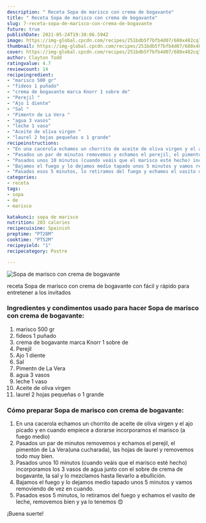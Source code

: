 ```yaml
---
description: " Receta Sopa de marisco con crema de bogavante"
title: " Receta Sopa de marisco con crema de bogavante"
slug: 7-receta-sopa-de-marisco-con-crema-de-bogavante
future: true
publishDate: 2021-05-24T19:38:06.594Z
image: https://img-global.cpcdn.com/recipes/251bdb5f7bfb4d07/680x482cq70/sopa-de-marisco-con-crema-de-bogavante-foto-principal.jpg
thumbnail: https://img-global.cpcdn.com/recipes/251bdb5f7bfb4d07/680x482cq70/sopa-de-marisco-con-crema-de-bogavante-foto-principal.jpg
cover: https://img-global.cpcdn.com/recipes/251bdb5f7bfb4d07/680x482cq70/sopa-de-marisco-con-crema-de-bogavante-foto-principal.jpg
author: Clayton Todd
ratingvalue: 4.7
reviewcount: 14
recipeingredient:
- "marisco 500 gr"
- "fideos 1 puñado"
- "crema de bogavante marca Knorr 1 sobre de"
- "Perejil "
- "Ajo 1 diente"
- "Sal "
- "Pimentn de La Vera "
- "agua 3 vasos"
- "leche 1 vaso"
- "Aceite de oliva virgen "
- "laurel 2 hojas pequeñas o 1 grande"
recipeinstructions:
- "En una cacerola echamos un chorrito de aceite de oliva virgen y el ajo picado y en cuando empiece a dorarse incorporamos el marisco (a fuego medio)"
- "Pasados un par de minutos removemos y echamos el perejil, el pimentón de La Vera(una cucharada), las hojas de laurel y removemos todo muy bien."
- "Pasados unos 10 minutos (cuando veáis que el marisco esté hecho) incorporamos los 3 vasos de agua junto con el sobre de crema de bogavante, la sal y lo mezclamos hasta llevarlo a ebullición."
- "Bajamos el fuego y lo dejamos medio tapado unos 5 minutos y vamos removiendo de vez en cuando."
- "Pasados esos 5 minutos, lo retiramos del fuego y echamos el vasito de leche, removemos bien y ya lo tenemos 😍"
categories:
- receta
tags:
- sopa
- de
- marisco

katakunci: sopa de marisco 
nutrition: 203 calories
recipecuisine: Spainish
preptime: "PT28M"
cooktime: "PT52M"
recipeyield: "1"
recipecategory: Postre

---
```



![Sopa de marisco con crema de bogavante](https://img-global.cpcdn.com/recipes/251bdb5f7bfb4d07/680x482cq70/sopa-de-marisco-con-crema-de-bogavante-foto-principal.jpg)

receta Sopa de marisco con crema de bogavante con fácil y rápido para entretener a los invitados

<!--inarticleads1-->

### Ingredientes y condimentos usado para hacer Sopa de marisco con crema de bogavante:

1. marisco 500 gr
1. fideos 1 puñado
1. crema de bogavante marca Knorr 1 sobre de
1. Perejil 
1. Ajo 1 diente
1. Sal 
1. Pimentn de La Vera 
1. agua 3 vasos
1. leche 1 vaso
1. Aceite de oliva virgen 
1. laurel 2 hojas pequeñas o 1 grande



<!--inarticleads2-->

### Cómo preparar Sopa de marisco con crema de bogavante:

1. En una cacerola echamos un chorrito de aceite de oliva virgen y el ajo picado y en cuando empiece a dorarse incorporamos el marisco (a fuego medio)
1. Pasados un par de minutos removemos y echamos el perejil, el pimentón de La Vera(una cucharada), las hojas de laurel y removemos todo muy bien.
1. Pasados unos 10 minutos (cuando veáis que el marisco esté hecho) incorporamos los 3 vasos de agua junto con el sobre de crema de bogavante, la sal y lo mezclamos hasta llevarlo a ebullición.
1. Bajamos el fuego y lo dejamos medio tapado unos 5 minutos y vamos removiendo de vez en cuando.
1. Pasados esos 5 minutos, lo retiramos del fuego y echamos el vasito de leche, removemos bien y ya lo tenemos 😍



¡Buena suerte!

